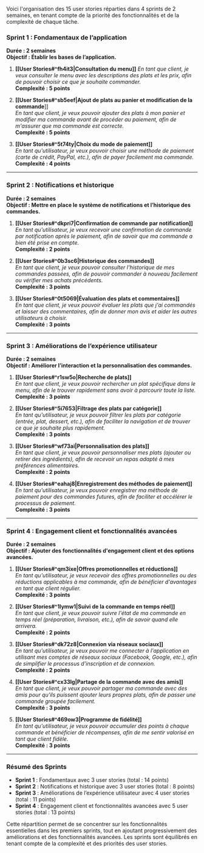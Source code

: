 
Voici l'organisation des 15 user stories réparties dans 4 sprints de 2 semaines, en tenant compte de la priorité des fonctionnalités et de la complexité de chaque tâche.

### Sprint 1 : Fondamentaux de l’application
**Durée : 2 semaines**  
**Objectif : Établir les bases de l’application.**

1. **[[User Stories#^fh4it3|Consultation du menu]]**
   _En tant que client, je veux consulter le menu avec les descriptions des plats et les prix, afin de pouvoir choisir ce que je souhaite commander._  
   **Complexité : 5 points**

2. **[[User Stories#^sb5eef|Ajout de plats au panier et modification de la commande**]]  
   _En tant que client, je veux pouvoir ajouter des plats à mon panier et modifier ma commande avant de procéder au paiement, afin de m'assurer que ma commande est correcte._  
   **Complexité : 5 points**

3. **[[User Stories#^5t74ty|Choix du mode de paiement]]**  
   _En tant qu'utilisateur, je veux pouvoir choisir une méthode de paiement (carte de crédit, PayPal, etc.), afin de payer facilement ma commande._  
   **Complexité : 4 points**

---

### Sprint 2 : Notifications et historique
**Durée : 2 semaines**  
**Objectif : Mettre en place le système de notifications et l’historique des commandes.**

1. **[[User Stories#^dkpri7|Confirmation de commande par notification]]**  
   _En tant qu'utilisateur, je veux recevoir une confirmation de commande par notification après le paiement, afin de savoir que ma commande a bien été prise en compte._  
   **Complexité : 2 points**

2. **[[User Stories#^0b3sc6|Historique des commandes]]**  
   _En tant que client, je veux pouvoir consulter l'historique de mes commandes passées, afin de pouvoir commander à nouveau facilement ou vérifier mes achats précédents._  
   **Complexité : 3 points**

3. **[[User Stories#^0t5069|Évaluation des plats et commentaires]]**  
   _En tant que client, je veux pouvoir évaluer les plats que j'ai commandés et laisser des commentaires, afin de donner mon avis et aider les autres utilisateurs à choisir._  
   **Complexité : 3 points**

---

### Sprint 3 : Améliorations de l’expérience utilisateur
**Durée : 2 semaines**  
**Objectif : Améliorer l’interaction et la personnalisation des commandes.**

1. **[[User Stories#^r1sw5o|Recherche de plats]]**  
   _En tant que client, je veux pouvoir rechercher un plat spécifique dans le menu, afin de le trouver rapidement sans avoir à parcourir toute la liste._  
   **Complexité : 3 points**

2. **[[User Stories#^5i7653|Filtrage des plats par catégorie]]**  
   _En tant qu'utilisateur, je veux pouvoir filtrer les plats par catégorie (entrée, plat, dessert, etc.), afin de faciliter la navigation et de trouver ce que je souhaite plus rapidement._  
   **Complexité : 3 points**

3. **[[User Stories#^wf73ai|Personnalisation des plats]]**  
   _En tant que client, je veux pouvoir personnaliser mes plats (ajouter ou retirer des ingrédients), afin de recevoir un repas adapté à mes préférences alimentaires._  
   **Complexité : 2 points**

4. **[[User Stories#^eahaj8|Enregistrement des méthodes de paiement]]**  
   _En tant qu'utilisateur, je veux pouvoir enregistrer ma méthode de paiement pour des commandes futures, afin de faciliter et accélérer le processus de paiement._  
   **Complexité : 3 points**

---

### Sprint 4 : Engagement client et fonctionnalités avancées
**Durée : 2 semaines**  
**Objectif : Ajouter des fonctionnalités d'engagement client et des options avancées.**

1. **[[User Stories#^qm3ixe|Offres promotionnelles et réductions]]**  
   _En tant qu'utilisateur, je veux recevoir des offres promotionnelles ou des réductions applicables à ma commande, afin de bénéficier d'avantages en tant que client régulier._  
   **Complexité : 3 points**

2. **[[User Stories#^1lymw1|Suivi de la commande en temps réel]]**  
   _En tant que client, je veux pouvoir suivre l'état de ma commande en temps réel (préparation, livraison, etc.), afin de savoir quand elle arrivera._  
   **Complexité : 2 points**

3. **[[User Stories#^dk72z8|Connexion via réseaux sociaux]]**  
   _En tant qu'utilisateur, je veux pouvoir me connecter à l'application en utilisant mes comptes de réseaux sociaux (Facebook, Google, etc.), afin de simplifier le processus d'inscription et de connexion._  
   **Complexité : 2 points**

4. **[[User Stories#^cx33lg|Partage de la commande avec des amis]]**  
   _En tant que client, je veux pouvoir partager ma commande avec des amis pour qu'ils puissent ajouter leurs propres plats, afin de passer une commande groupée facilement._  
   **Complexité : 3 points**

5. **[[User Stories#^469ow3|Programme de fidélité]]**  
   _En tant qu'utilisateur, je veux pouvoir accumuler des points à chaque commande et bénéficier de récompenses, afin de me sentir valorisé en tant que client fidèle._  
   **Complexité : 3 points**

---

### Résumé des Sprints

- **Sprint 1** : Fondamentaux avec 3 user stories (total : 14 points)
- **Sprint 2** : Notifications et historique avec 3 user stories (total : 8 points)
- **Sprint 3** : Améliorations de l’expérience utilisateur avec 4 user stories (total : 11 points)
- **Sprint 4** : Engagement client et fonctionnalités avancées avec 5 user stories (total : 13 points)

Cette répartition permet de se concentrer sur les fonctionnalités essentielles dans les premiers sprints, tout en ajoutant progressivement des améliorations et des fonctionnalités avancées. Les sprints sont équilibrés en tenant compte de la complexité et des priorités des user stories.